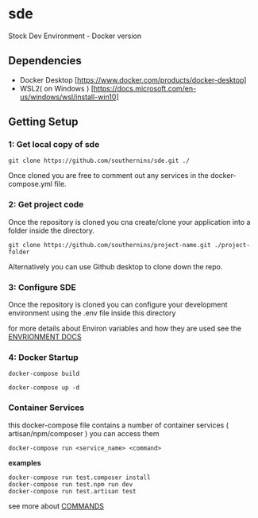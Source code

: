 # sde
 Stock Dev Environment - Docker version

## Dependencies

 - Docker Desktop [https://www.docker.com/products/docker-desktop]
 - WSL2( on Windows ) [https://docs.microsoft.com/en-us/windows/wsl/install-win10]

## Getting Setup

### 1: Get local copy of sde

    git clone https://github.com/southernins/sde.git ./ 

Once cloned you are free to comment out any services in the docker-compose.yml file.

### 2: Get project code
Once the repository is cloned you cna create/clone your application into a folder inside the directory.

    git clone https://github.com/southernins/project-name.git ./project-folder

Alternatively you can use Github desktop to clone down the repo.


### 3: Configure SDE
Once the repository is cloned you can configure your development environment using the .env file inside this directory

for more details about Environ variables and how they are used see the [ENVRIONMENT DOCS](ENV.MD) 


###  4: Docker Startup 

    docker-compose build

    docker-compose up -d


### Container Services

this docker-compose file contains a number of container services ( artisan/npm/composer ) you can access them 

    docker-compose run <service_name> <command>

**examples**

    docker-compose run test.composer install
    docker-compose run test.npm run dev
    docker-compose run test.artisan test


see more about [COMMANDS](COMMANDS.MD)

